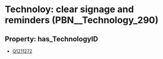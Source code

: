 # Technoloy: __clear signage and reminders__ (PBN__Technology_290)

## Property: has_TechnologyID

* [Q1211272](Q1211272)


